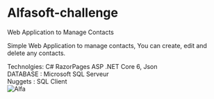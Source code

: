 # Alfasoft-challenge
Web Application to Manage Contacts

Simple Web Application to manage contacts, You can create, edit and delete any contacts.

Technolgies: C# RazorPages ASP .NET Core 6, Json
<br/>
DATABASE : Microsoft SQL Serveur
<br/>
Nuggets : SQL Client
<br/>
![Alfa](https://user-images.githubusercontent.com/48740296/190719055-d538ddaa-9434-4ae4-8498-ed6349ebb258.png)
